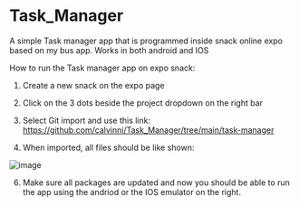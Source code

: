 # Task_Manager
 
A simple Task manager app that is programmed inside snack online expo based on my bus app.
Works in both android and IOS

How to run the Task manager app on expo snack:

1. Create a new snack on the expo page

2. Click on the 3 dots beside the project dropdown on the right bar

3. Select Git import and use this link: https://github.com/calvinni/Task_Manager/tree/main/task-manager

4. When imported, all files should be like shown:

![image](https://github.com/calvinni/Task_Manager/assets/109656337/8a26e307-02ae-48c4-8a17-d2d10df68ae0)

6. Make sure all packages are updated and now you should be able to run the app using the andriod or the IOS emulator on the right. 
